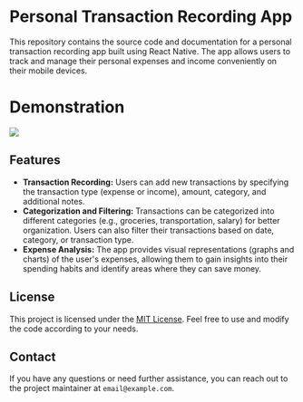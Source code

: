 # Personal Transaction Recording App

This repository contains the source code and documentation for a personal transaction recording app built using React Native. The app allows users to track and manage their personal expenses and income conveniently on their mobile devices.

# Demonstration
![](https://github.com/kfleung129/my-wallet/blob/master/demonstration.gif)

## Features

- **Transaction Recording:** Users can add new transactions by specifying the transaction type (expense or income), amount, category, and additional notes.
- **Categorization and Filtering:** Transactions can be categorized into different categories (e.g., groceries, transportation, salary) for better organization. Users can also filter their transactions based on date, category, or transaction type.
- **Expense Analysis:** The app provides visual representations (graphs and charts) of the user's expenses, allowing them to gain insights into their spending habits and identify areas where they can save money.

## License

This project is licensed under the [MIT License](LICENSE). Feel free to use and modify the code according to your needs.

## Contact

If you have any questions or need further assistance, you can reach out to the project maintainer at `email@example.com`.